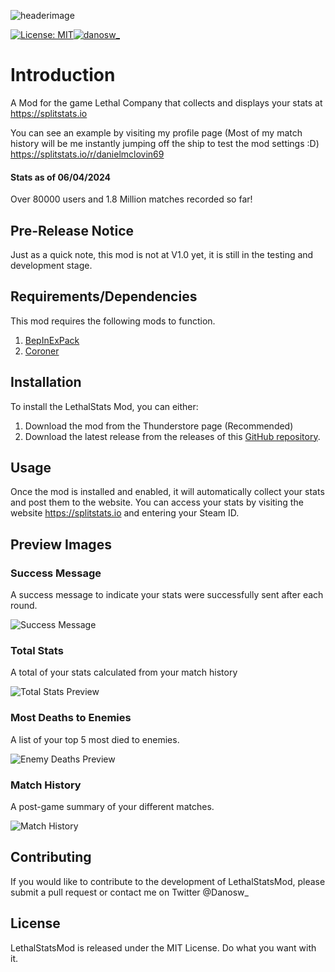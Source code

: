 ![headerimage](https://imgur.com/ACRA5BM.png)

[![License: MIT](https://img.shields.io/badge/License-MIT-yellow.svg)](https://opensource.org/licenses/MIT)<a href="https://twitter.com/danosw_"><img src="https://img.shields.io/twitter/follow/danosw_?logo=twitter&style=for-the-badge" alt="danosw_" /></a>


# Introduction
A Mod for the game Lethal Company that collects and displays your stats at https://splitstats.io

You can see an example by visiting my profile page (Most of my match history will be me instantly jumping off the ship to test the mod settings :D) https://splitstats.io/r/danielmclovin69

#### Stats as of 06/04/2024
Over 80000 users and 1.8 Million matches recorded so far!


## Pre-Release Notice
Just as a quick note, this mod is not at V1.0 yet, it is still in the testing and development stage.

## Requirements/Dependencies
This mod requires the following mods to function.

1. [BepInExPack](https://thunderstore.io/c/lethal-company/p/BepInEx/BepInExPack/)
2. [Coroner](https://thunderstore.io/c/lethal-company/p/EliteMasterEric/Coroner/)


## Installation
To install the LethalStats Mod, you can either:

1. Download the mod from the Thunderstore page (Recommended)
2. Download the latest release from the releases of this [GitHub repository](https://github.com/danielmccluskey/LethalStatsMod/releases).


## Usage
Once the mod is installed and enabled, it will automatically collect your stats and post them to the website. You can access your stats by visiting the website https://splitstats.io and entering your Steam ID.


## Preview Images

### Success Message
A success message to indicate your stats were successfully sent after each round.

![Success Message](https://imgur.com/EfDztgN.jpg)

### Total Stats
A total of your stats calculated from your match history

![Total Stats Preview](https://imgur.com/OJoUP2Z.png)

### Most Deaths to Enemies
A list of your top 5 most died to enemies.

![Enemy Deaths Preview](https://imgur.com/ISWNgKD.png)

### Match History
A post-game summary of your different matches.

![Match History](https://imgur.com/CGYgDee.png)

## Contributing
If you would like to contribute to the development of LethalStatsMod, please submit a pull request or contact me on Twitter @Danosw_

## License
LethalStatsMod is released under the MIT License. Do what you want with it.


